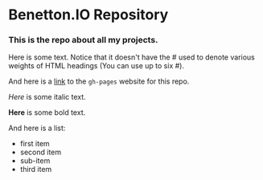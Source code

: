 # Benetton.IO Repository

### This is the repo about all my projects.

Here is some text. Notice that it doesn't have the # used to denote various weights of HTML headings (You can use up to six #).

And here is a [link](http://lbenetton.github.io) to the `gh-pages` website for this repo.

*Here* is some italic text.

**Here** is some bold text.

And here is a list:
- first item
- second item
 - sub-item
- third item
